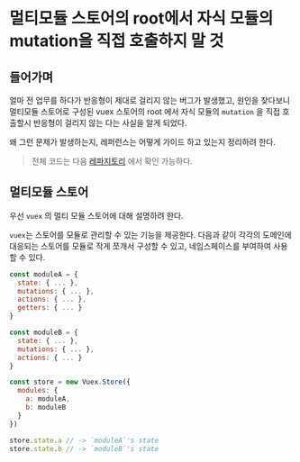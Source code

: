 # 멀티모듈 스토어의 root에서 자식 모듈의 mutation을 직접 호출하지 말 것

## 들어가며
얼마 전 업무를 하다가 반응형이 제대로 걸리지 않는 버그가 발생했고, 원인을 찾다보니 멀티모듈 스토어로 구성된 vuex 스토어의 root 에서 자식 모듈의 `mutation` 을 직접 호출할시 반응형이 걸리지 않는 다는 사실을 알게 되었다.

왜 그런 문제가 발생하는지, 레퍼런스는 어떻게 가이드 하고 있는지 정리하려 한다.

> 전체 코드는 다음 [레파지토리](https://github.com/genie-youn/do-not-call-child-module-mutation) 에서 확인 가능하다.

## 멀티모듈 스토어
우선 `vuex` 의 멀티 모듈 스토어에 대해 설명하려 한다.

`vuex`는 스토어를 모듈로 관리할 수 있는 기능을 제공한다. 다음과 같이 각각의 도메인에 대응되는 스토어를 모듈로 작게 쪼개서 구성할 수 있고, 네임스페이스를 부여하여 사용할 수 있다.

```javascript
const moduleA = {
  state: { ... },
  mutations: { ... },
  actions: { ... },
  getters: { ... }
}

const moduleB = {
  state: { ... },
  mutations: { ... },
  actions: { ... }
}

const store = new Vuex.Store({
  modules: {
    a: moduleA,
    b: moduleB
  }
})

store.state.a // -> `moduleA`'s state
store.state.b // -> `moduleB`'s state
```
